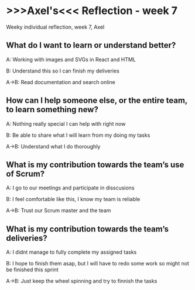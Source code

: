 # >>>Axel's<<< Reflection - week 7

Weeky individual reflection, week 7, Axel

## What do I want to learn or understand better?

A: Working with images and SVGs in React and HTML

B: Understand this so I can finish my deliveries

A->B: Read documentation and search online

## How can I help someone else, or the entire team, to learn something new?

A: Nothing really special I can help with right now

B: Be able to share what I will learn from my doing my tasks

A->B: Understand what I do thoroughly 

## What is my contribution towards the team’s use of Scrum?

A: I go to our meetings and participate in disscusions

B: I feel comfortable like this, I know my team is reliable

A->B: Trust our Scrum master and the team

## What is my contribution towards the team’s deliveries?

A: I didnt manage to fully complete my assigned tasks

B: I hope to finish them asap, but I will have to redo some work so might not be finished this sprint

A->B: Just keep the wheel spinning and try to finnish the tasks
